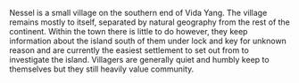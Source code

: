 Nessel is a small village on the southern end of Vida Yang. The village remains mostly to itself, separated by natural geography from the rest of the continent. Within the town there is little to do however, they keep information about the island south of them under lock and key for unknown reason and are currently the easiest settlement to set out from to investigate the island. Villagers are generally quiet and humbly keep to themselves but they still heavily value community.